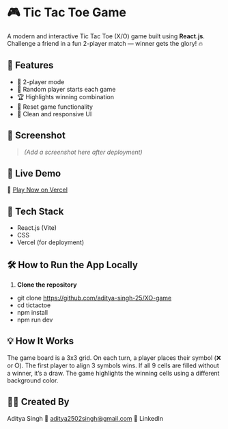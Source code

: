 # 🎮 Tic Tac Toe Game

A modern and interactive Tic Tac Toe (X/O) game built using **React.js**. Challenge a friend in a fun 2-player match — winner gets the glory! 🔥

## 🌟 Features

- 🎯 2-player mode  
- 🔀 Random player starts each game  
- 🏆 Highlights winning combination  
- 🔁 Reset game functionality  
- 🎨 Clean and responsive UI  

## 📸 Screenshot

> *(Add a screenshot here after deployment)*

## 🚀 Live Demo

🔗 [Play Now on Vercel](https://your-vercel-app-link.vercel.app)

## 🧰 Tech Stack

- React.js (Vite)  
- CSS  
- Vercel (for deployment)  

## 🛠️ How to Run the App Locally

1. **Clone the repository**

- git clone  https://github.com/aditya-singh-25/XO-game
- cd tictactoe
- npm install
- npm run dev

## 💡 How It Works
The game board is a 3x3 grid.
On each turn, a player places their symbol (❌ or ⭘).
The first player to align 3 symbols wins.
If all 9 cells are filled without a winner, it’s a draw.
The game highlights the winning cells using a different background color.

## 👨‍💻 Created By
Aditya Singh
📧 aditya2502singh@gmail.com
🔗 LinkedIn
